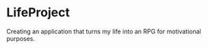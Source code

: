 LifeProject
===========

Creating an application that turns my life into an RPG for motivational purposes.